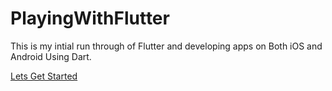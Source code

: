 # PlayingWithFlutter

This is my intial run through of Flutter and developing apps on Both iOS and Android Using Dart.
 
[Lets Get Started](https://flutter.io/get-started/)

